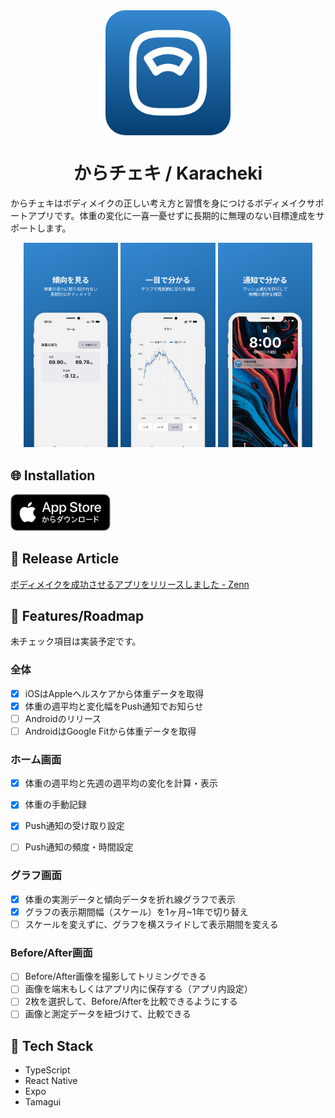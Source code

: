 <div align="center">
    <img src="assets/images/icon.png" width=200 height=200 style="border-radius: 32px; display: block;">
    <h1>からチェキ / Karacheki</h1>
</div>

からチェキはボディメイクの正しい考え方と習慣を身につけるボディメイクサポートアプリです。体重の変化に一喜一憂せずに長期的に無理のない目標達成をサポートします。

<div align="center">
    <img src="assets/images/readme-sc1.png" width="30%">
    <img src="assets/images/readme-sc2.png" width="30%">
    <img src="assets/images/readme-sc3.png" width="30%">
</div>

## 🌐 Installation

<a href="https://apps.apple.com/jp/app/%E3%81%8B%E3%82%89%E3%83%81%E3%82%A7%E3%82%AD/id6738857654" target="_blank">
    <img src="assets/images/app-store-badge.svg" alt="" width="160">
</a>

## 📝 Release Article

[ボディメイクを成功させるアプリをリリースしました - Zenn](https://zenn.dev/h_yokoyama/articles/karacheki-release)

## 📍 Features/Roadmap

未チェック項目は実装予定です。

### 全体

* [x] iOSはAppleヘルスケアから体重データを取得
* [x] 体重の週平均と変化幅をPush通知でお知らせ
* [ ] Androidのリリース
* [ ] AndroidはGoogle Fitから体重データを取得

### ホーム画面

* [x] 体重の週平均と先週の週平均の変化を計算・表示
* [x] 体重の手動記録
* [x] Push通知の受け取り設定
* [ ] Push通知の頻度・時間設定


### グラフ画面

- [x] 体重の実測データと傾向データを折れ線グラフで表示
- [x] グラフの表示期間幅（スケール）を1ヶ月~1年で切り替え
- [ ] スケールを変えずに、グラフを横スライドして表示期間を変える

### Before/After画面

- [ ] Before/After画像を撮影してトリミングできる
- [ ] 画像を端末もしくはアプリ内に保存する（アプリ内設定）
- [ ] 2枚を選択して、Before/Afterを比較できるようにする
- [ ] 画像と測定データを紐づけて、比較できる

## 🧰 Tech Stack

* TypeScript
* React Native
* Expo
* Tamagui

